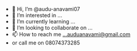 - 👋 Hi, I’m @audu-anavami07
- 👀 I’m interested in ...
- 🌱 I’m currently learning ...
- 💞️ I’m looking to collaborate on ...
- 📫 How to reach me ...auduanavami@gmail.com
- or call me on 08074373285

<!---
audu-anavami07/audu-anavami07 is a ✨ special ✨ repository because its `README.md` (this file) appears on your GitHub profile.
You can click the Preview link to take a look at your changes.
--->
